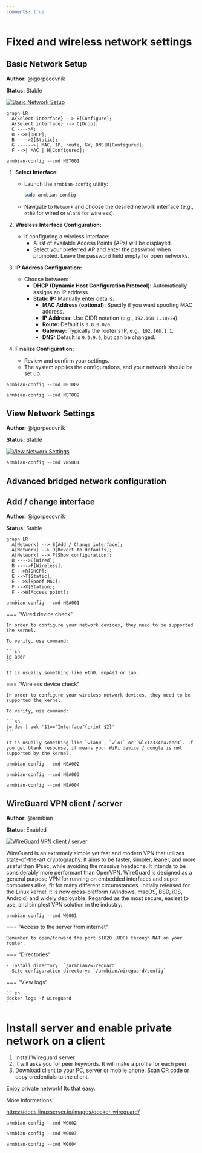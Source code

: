 ```yaml
---
comments: true
---
```


# Fixed and wireless network settings

## Basic Network Setup

**Author:** @igorpecovnik

**Status:** Stable


<!--- section image START from tools/include/images/NET001.png --->
[![Basic Network Setup](/images/NET001.png)](#)
<!--- section image STOP from tools/include/images/NET001.png --->


<!--- header START from tools/include/markdown/NET001-header.md --->
``` mermaid
graph LR
  A{Select interface} --> B[Configure];
  A{Select interface} --> C[Drop];
  C ---->A;
  B -->F[DHCP];
  B ---->G[Static];
  G ------>| MAC, IP, route, GW, DNS|H[Configured];
  F -->| MAC | H[Configured];
```

<!--- header STOP from tools/include/markdown/NET001-header.md --->


~~~ custombash title="Basic Network Setup:"
armbian-config --cmd NET001
~~~


<!--- footer START from tools/include/markdown/NET001-footer.md --->
1. **Select Interface:**
   - Launch the `armbian-config` utility:
     ```bash
     sudo armbian-config
     ```
   - Navigate to `Network` and choose the desired network interface (e.g., `eth0` for wired or `wlan0` for wireless).

2. **Wireless Interface Configuration:**
   - If configuring a wireless interface:
     - A list of available Access Points (APs) will be displayed.
     - Select your preferred AP and enter the password when prompted. Leave the password field empty for open networks.

3. **IP Address Configuration:**
   - Choose between:
     - **DHCP (Dynamic Host Configuration Protocol):** Automatically assigns an IP address.
     - **Static IP:** Manually enter details:
       - **MAC Address (optional):** Specify if you want spoofing MAC address.
       - **IP Address:** Use CIDR notation (e.g., `192.168.1.10/24`).
       - **Route:** Default is `0.0.0.0/0`.
       - **Gateway:** Typically the router's IP, e.g., `192.168.1.1`.
       - **DNS:** Default is `9.9.9.9`, but can be changed.

4. **Finalize Configuration:**
   - Review and confirm your settings.
   - The system applies the configurations, and your network should be set up.
<!--- footer STOP from tools/include/markdown/NET001-footer.md --->


~~~ custombash title="Remove Fallback DHCP Configuration:"
armbian-config --cmd NET002
~~~


~~~ custombash title="Remove Fallback DHCP Configuration:"
armbian-config --cmd NET002
~~~

## View Network Settings

**Author:** @igorpecovnik

**Status:** Stable


<!--- section image START from tools/include/images/VNS001.png --->
[![View Network Settings](/images/VNS001.png)](#)
<!--- section image STOP from tools/include/images/VNS001.png --->


~~~ custombash title="View Network Settings:"
armbian-config --cmd VNS001
~~~

## Advanced bridged network configuration

## Add / change interface

**Author:** @igorpecovnik

**Status:** Stable


<!--- header START from tools/include/markdown/NEA001-header.md --->
``` mermaid
graph LR
  A[Network] --> B[Add / Change interface];
  A[Network] --> O[Revert to defaults];
  A[Network] --> P[Show configuration];
  B ---->E[Wired];
  B ---->F[Wireless];
  E -->R[DHCP];
  E -->T[Static];
  E -->S[Spoof MAC];
  F -->X[Station];
  F -->W[Access point]; 
```

<!--- header STOP from tools/include/markdown/NEA001-header.md --->


~~~ custombash title="Add / change interface:"
armbian-config --cmd NEA001
~~~


<!--- footer START from tools/include/markdown/NEA001-footer.md --->
=== "Wired device check"

    In order to configure your network devices, they need to be supported the kernel.

    To verify, use command:

    ```sh
    ip addr
    ```

    It is usually something like eth0, enp4s3 or lan.

=== "Wireless device check"

    In order to configure your wireless network devices, they need to be supported the kernel.

    To verify, use command:

    ```sh
    iw dev | awk '$1=="Interface"{print $2}'
    ```

    It is usually something like `wlan0`, `wlo1` or `wlx12334c47dec3`. If you get blank response, it means your WiFi device / dongle is not supported by the kernel.

<!--- footer STOP from tools/include/markdown/NEA001-footer.md --->


~~~ custombash title="Revert to Armbian defaults:"
armbian-config --cmd NEA002
~~~


~~~ custombash title="Show configuration:"
armbian-config --cmd NEA003
~~~


~~~ custombash title="Show active status:"
armbian-config --cmd NEA004
~~~

## WireGuard VPN client / server

**Author:** @armbian

**Status:** Enabled


<!--- section image START from tools/include/images/WG001.png --->
[![WireGuard VPN client / server](/images/WG001.png)](#)
<!--- section image STOP from tools/include/images/WG001.png --->


<!--- header START from tools/include/markdown/WG001-header.md --->
WireGuard is an extremely simple yet fast and modern VPN that utilizes state-of-the-art cryptography. It aims to be faster, simpler, leaner, and more useful than IPsec, while avoiding the massive headache. It intends to be considerably more performant than OpenVPN. WireGuard is designed as a general purpose VPN for running on embedded interfaces and super computers alike, fit for many different circumstances. Initially released for the Linux kernel, it is now cross-platform (Windows, macOS, BSD, iOS, Android) and widely deployable. Regarded as the most secure, easiest to use, and simplest VPN solution in the industry.
<!--- header STOP from tools/include/markdown/WG001-header.md --->


~~~ custombash title="WireGuard VPN client / server:"
armbian-config --cmd WG001
~~~


<!--- footer START from tools/include/markdown/WG001-footer.md --->
=== "Access to the server from internet"

    Remember to open/forward the port 51820 (UDP) through NAT on your router.
    
=== "Directories"

    - Install directory: `/armbian/wireguard`
    - Site configuration directory: `/armbian/wireguard/config`

=== "View logs"

    ```sh
    docker logs -f wireguard
    ```

# Install server and enable private network on a client

1. Install Wireguard server
2. It will asks you for peer keywords. It will make a profile for each peer
3. Download client to your PC, server or mobile phone. Scan OR code or copy credentials to the client.

Enjoy private network! Its that easy.

More informations:

<https://docs.linuxserver.io/images/docker-wireguard/>
<!--- footer STOP from tools/include/markdown/WG001-footer.md --->


~~~ custombash title="WireGuard remove:"
armbian-config --cmd WG002
~~~


~~~ custombash title="WireGuard clients QR codes:"
armbian-config --cmd WG003
~~~


~~~ custombash title="WireGuard purge with data folder:"
armbian-config --cmd WG004
~~~
